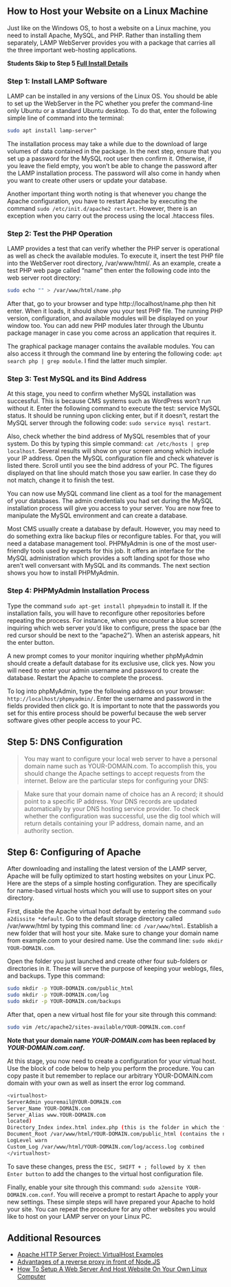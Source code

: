 ## How to Host your Website on a Linux Machine
Just like on the Windows OS, to host a website on a Linux machine, you need to install Apache, MySQL, and PHP. Rather than installing them separately, LAMP WebServer provides you with a package that carries all the three important web-hosting applications.

**Students Skip to Step 5 [Full Install Details](https://github.com/microtrain/bootcamp/blob/main/01-DevEnvironment/04-LAMPStack.md)**

### Step 1: Install LAMP Software 

LAMP can be installed in any versions of the Linux OS. You should be able to set up the WebServer in the PC whether you prefer the command-line only Ubuntu or a standard Ubuntu desktop. To do that, enter the following simple line of command into the terminal:
```sh
sudo apt install lamp-server^
```
The installation process may take a while due to the download of large volumes of data contained in the package. In the next step, ensure that you set up a password for the MySQL root user then confirm it. Otherwise, if you leave the field empty, you won’t be able to change the password after the LAMP installation process. The password will also come in handy when you want to create other users or update your database.

Another important thing worth noting is that whenever you change the Apache configuration, you have to restart Apache by executing the command ``sudo /etc/init.d/apache2 restart``. However, there is an exception when you carry out the process using the local .htaccess files.

### Step 2: Test the PHP Operation

LAMP provides a test that can verify whether the PHP server is operational as well as check the available modules. To execute it, insert the test PHP file into the WebServer root directory, /var/www/html/. As an example, create a test PHP web page called “name” then enter the following code into the web server root directory:
```sh
sudo echo "" > /var/www/html/name.php
```
After that, go to your browser and type http://localhost/name.php then hit enter. When it loads, it should show you your test PHP file. The running PHP version, configuration, and available modules will be displayed on your window too. You can add new PHP modules later through the Ubuntu package manager in case you come across an application that requires it.

The graphical package manager contains the available modules. You can also access it through the command line by entering the following code: ``apt search php | grep module``. I find the latter much simpler.

### Step 3: Test MySQL and its Bind Address

At this stage, you need to confirm whether MySQL installation was successful. This is because CMS systems such as WordPress won’t run without it. Enter the following command to execute the test: service MySQL status. It should be running upon clicking enter, but if it doesn’t, restart the MySQL server through the following code: ``sudo service mysql restart``.

Also, check whether the bind address of MySQL resembles that of your system. Do this by typing this simple command: ``cat /etc/hosts | grep localhost``. Several results will show on your screen among which include your IP address. Open the MySQL configuration file and check whatever is listed there. Scroll until you see the bind address of your PC. The figures displayed on that line should match those you saw earlier. In case they do not match, change it to finish the test.

You can now use MySQL command line client as a tool for the management of your databases. The admin credentials you had set during the MySQL installation process will give you access to your server. You are now free to manipulate the MySQL environment and can create a database.

Most CMS usually create a database by default. However, you may need to do something extra like backup files or reconfigure tables. For that, you will need a database management tool. PHPMyAdmin is one of the most user-friendly tools used by experts for this job. It offers an interface for the MySQL administration which provides a soft landing spot for those who aren’t well conversant with MySQL and its commands. The next section shows you how to install PHPMyAdmin.

### Step 4: PHPMyAdmin Installation Process

Type the command ``sudo apt-get install phpmyadmin`` to install it. If the installation fails, you will have to reconfigure other repositories before repeating the process. For instance, when you encounter a blue screen inquiring which web server you’d like to configure, press the space bar (the red cursor should be next to the “apache2”). When an asterisk appears, hit the enter button.

A new prompt comes to your monitor inquiring whether phpMyAdmin should create a default database for its exclusive use, click yes. Now you will need to enter your admin username and password to create the database. Restart the Apache to complete the process.

To log into phpMyAdmin, type the following address on your browser: ``http://localhost/phpmyadmin/``. Enter the username and password in the fields provided then click go. It is important to note that the passwords you set for this entire process should be powerful because the web server software gives other people access to your PC.

## Step 5: DNS Configuration

> You may want to configure your local web server to have a personal domain name such as YOUR-DOMAIN.com. To accomplish this, you should change the Apache settings to accept requests from the internet. Below are the particular steps for configuring your DNS:

> Make sure that your domain name of choice has an A record; it should point to a specific IP address. Your DNS records are updated automatically by your DNS hosting service provider. To check whether the configuration was successful, use the dig tool which will return details containing your IP address, domain name, and an authority section.

## Step 6: Configuring of Apache

After downloading and installing the latest version of the LAMP server, Apache will be fully optimized to start hosting websites on your Linux PC. Here are the steps of a simple hosting configuration. They are specifically for name-based virtual hosts which you will use to support sites on your directory.

First, disable the Apache virtual host default by entering the command ``sudo a2dissite *default``. Go to the default storage directory called /var/www/html by typing this command line: ``cd /var/www/html``. Establish a new folder that will host your site. Make sure to change your domain name from example.com to your desired name. Use the command line: ``sudo mkdir YOUR-DOMAIN.com``.

Open the folder you just launched and create other four sub-folders or directories in it. These will serve the purpose of keeping your weblogs, files, and backups. Type this command:
```sh
sudo mkdir -p YOUR-DOMAIN.com/public_html
sudo mkdir -p YOUR-DOMAIN.com/log
sudo mkdir -p YOUR-DOMAIN.com/backups
```
After that, open a new virtual host file for your site through this command:

```sh
sudo vim /etc/apache2/sites-available/YOUR-DOMAIN.com.conf
```
**Note that your domain name _YOUR-DOMAIN.com_ has been replaced by _YOUR-DOMAIN.com.conf_.**

At this stage, you now need to create a configuration for your virtual host. Use the block of code below to help you perform the procedure. You can copy paste it but remember to replace our arbitrary YOUR-DOMAIN.com domain with your own as well as insert the error log command.
```sh
<virtualhost>
ServerAdmin youremail@YOUR-DOMAIN.com
Server_Name YOUR-DOMAIN.com
Server_Alias www.YOUR-DOMAIN.com
located)
Directory_Index index.html index.php (this is the folder in which the files are saved)
Document_Root /var/www/html/YOUR-DOMAIN.com/public_html (contains the name of your php or htm file)
LogLevel warn
Custom_Log /var/www/html/YOUR-DOMAIN.com/log/access.log combined
</virtualhost>
```
To save these changes, press the ``ESC, SHIFT + ; followed by X then Enter button`` to add the changes to the virtual host configuration file.

Finally, enable your site through this command: ```sudo a2ensite YOUR-DOMAIN.com.conf```. You will receive a prompt to restart Apache to apply your new settings. These simple steps will have prepared your Apache to hold your site. You can repeat the procedure for any other websites you would like to host on your LAMP server on your Linux PC.

## Additional Resources
* [Apache HTTP Server Project: VirtualHost Examples](https://httpd.apache.org/docs/2.4/vhosts/examples.html)
* [Advantages of a reverse proxy in front of Node.JS](https://stackoverflow.com/questions/6763571/advantages-of-a-reverse-proxy-in-front-of-node-js)
* [How To Setup A Web Server And Host Website On Your Own Linux Computer](http://www.linuxandubuntu.com/home/how-to-setup-a-web-server-and-host-website-on-your-own-linux-computer)
